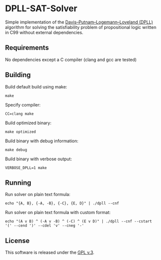 # DPLL-SAT-Solver

Simple implementation of the
[Davis–Putnam–Logemann–Loveland (DPLL)](https://en.wikipedia.org/wiki/DPLL_algorithm)
algorithm for solving the satisfiability problem of propositional logic written
in C99 without external dependencies.


## Requirements

No dependencies except a C compiler (clang and gcc are tested)


## Building

Build default build using make:

```
make
```

Specify compiler:

```
CC=clang make
```

Build optimized binary:

```
make optimized
```

Build binary with debug information:

```
make debug
```

Build binary with verbose output:

```
VERBOSE_DPLL=1 make
```


## Running

Run solver on plain text formula:

```
echo "{A, B}, {-A, -B}, {-C}, {E, D}" | ./dpll --cnf
```

Run solver on plain text formula with custom format:

```
echo "(A v B) ^ (-A v -B) ^ (-C) ^ (E v D)" | ./dpll --cnf --cstart '(' --cend ')' --cdel 'v' --cneg '-'
```


## License

This software is released under the
[GPL v.3](https://www.gnu.org/licenses/gpl-3.0.html).
